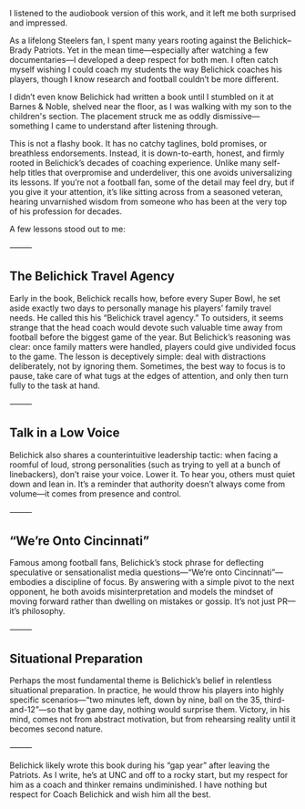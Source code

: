 I listened to the audiobook version of this work, and it left me both surprised and impressed.

As a lifelong Steelers fan, I spent many years rooting against the Belichick–Brady Patriots. Yet in the mean time—especially after watching a few documentaries—I developed a deep respect for both men. I often catch myself wishing I could coach my students the way Belichick coaches his players, though I know research and football couldn’t be more different.

I didn’t even know Belichick had written a book until I stumbled on it at Barnes & Noble, shelved near the floor, as I was walking with my son to the children's section. The placement struck me as oddly dismissive—something I came to understand after listening through.

This is not a flashy book. It has no catchy taglines, bold promises, or breathless endorsements. Instead, it is down-to-earth, honest, and firmly rooted in Belichick’s decades of coaching experience. Unlike many self-help titles that overpromise and underdeliver, this one avoids universalizing its lessons. If you’re not a football fan, some of the detail may feel dry, but if you give it your attention, it’s like sitting across from a seasoned veteran, hearing unvarnished wisdom from someone who has been at the very top of his profession for decades.

A few lessons stood out to me:

⸻

## The Belichick Travel Agency

Early in the book, Belichick recalls how, before every Super Bowl, he set aside exactly two days to personally manage his players’ family travel needs. He called this his “Belichick travel agency.” To outsiders, it seems strange that the head coach would devote such valuable time away from football before the biggest game of the year. But Belichick’s reasoning was clear: once family matters were handled, players could give undivided focus to the game. The lesson is deceptively simple: deal with distractions deliberately, not by ignoring them. Sometimes, the best way to focus is to pause, take care of what tugs at the edges of attention, and only then turn fully to the task at hand.

⸻

##  Talk in a Low Voice

Belichick also shares a counterintuitive leadership tactic: when facing a roomful of loud, strong personalities (such as trying to yell at a bunch of linebackers), don’t raise your voice. Lower it. To hear you, others must quiet down and lean in. It’s a reminder that authority doesn’t always come from volume—it comes from presence and control.

⸻

##  “We’re Onto Cincinnati”

Famous among football fans, Belichick’s stock phrase for deflecting speculative or sensationalist media questions—“We’re onto Cincinnati”—embodies a discipline of focus. By answering with a simple pivot to the next opponent, he both avoids misinterpretation and models the mindset of moving forward rather than dwelling on mistakes or gossip. It’s not just PR—it’s philosophy.

⸻

## Situational Preparation

Perhaps the most fundamental theme is Belichick’s belief in relentless situational preparation. In practice, he would throw his players into highly specific scenarios—“two minutes left, down by nine, ball on the 35, third-and-12”—so that by game day, nothing would surprise them. Victory, in his mind, comes not from abstract motivation, but from rehearsing reality until it becomes second nature.

⸻

Belichick likely wrote this book during his “gap year” after leaving the Patriots. As I write, he’s at UNC and off to a rocky start, but my respect for him as a coach and thinker remains undiminished. I have nothing but respect for Coach Belichick and wish him all the best.